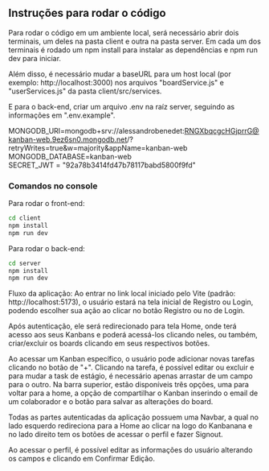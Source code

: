 ## Instruções para rodar o código

Para rodar o código em um ambiente local, será necessário abrir dois terminais, um deles na pasta client e outra na pasta server. Em cada um dos terminais é rodado um npm install para instalar as dependências e npm run dev para iniciar.

Além disso, é necessário mudar a baseURL para um host local (por exemplo: http://localhost:3000) nos arquivos "boardService.js" e "userServices.js" da pasta client/src/services.

E para o back-end, criar um arquivo .env na raíz server, seguindo as informações em ".env.example".

MONGODB_URI=mongodb+srv://alessandrobenedet:RNGXbqcgcHGjprrG@kanban-web.9ez6sn0.mongodb.net/?retryWrites=true&w=majority&appName=kanban-web <br />
MONGODB_DATABASE=kanban-web <br />
SECRET_JWT = "92a78b3414fd47b78117babd5800f9fd"

### Comandos no console

Para rodar o front-end:
```bash
cd client
npm install
npm run dev
```

Para rodar o back-end:
```bash
cd server
npm install
npm run dev
```

Fluxo da aplicação:
Ao entrar no link local iniciado pelo Vite (padrão: http://localhost:5173), o usuário estará na tela inicial de Registro ou Login, podendo escolher sua ação ao clicar no botão Registro ou no de Login. 

Após autenticação, ele será redirecionado para tela Home, onde terá acesso aos seus Kanbans e poderá acessá-los clicando neles, ou também, criar/excluir os boards clicando em seus respectivos botões.

Ao acessar um Kanban específico, o usuário pode adicionar novas tarefas clicando no botão de "+". Clicando na tarefa, é possível editar ou excluir e para mudar a task de estágio, é necessário apenas arrastar de um campo para o outro. Na barra superior, estão disponíveis três opções, uma para voltar para a home, a opção de compartilhar o Kanban inserindo o email de um colaborador e o botão para salvar as alterações do board.

Todas as partes autenticadas da aplicação possuem uma Navbar, a qual no lado esquerdo redireciona para a Home ao clicar na logo do Kanbanana e no lado direito tem os botões de acessar o perfil e fazer Signout.

Ao acessar o perfil, é possível editar as informações do usuário alterando os campos e clicando em Confirmar Edição.

